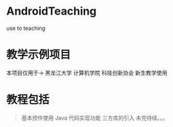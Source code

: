 # AndroidTeaching
use to teaching

# 教学示例项目
本项目仅用于-> 黑龙江大学 计算机学院 科技创新协会 新生教学使用

# 教程包括
>基本控件使用
>Java 代码实现功能
>三方库的引入
>未完待续。。。
